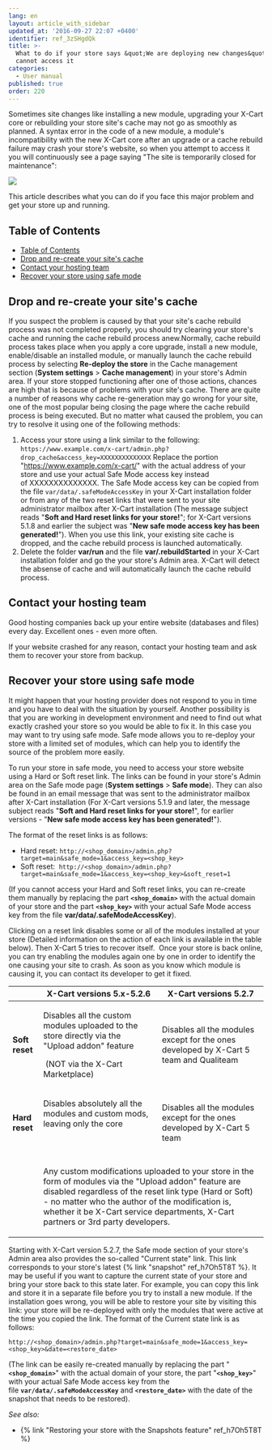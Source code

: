 ```yaml
---
lang: en
layout: article_with_sidebar
updated_at: '2016-09-27 22:07 +0400'
identifier: ref_3zSHgdQk
title: >-
  What to do if your store says &quot;We are deploying new changes&quot; and you
  cannot access it
categories:
  - User manual
published: true
order: 220
---
```


Sometimes site changes like installing a new module, upgrading your X-Cart core or rebuilding your store site's cache may not go as smoothly as planned. A syntax error in the code of a new module, a module's incompatibility with the new X-Cart core after an upgrade or a cache rebuild failure may crash your store's website, so when you attempt to access it you will continuously see a page saying "The site is temporarily closed for maintenance":

![]({{site.baseurl}}/attachments/7504187/7602636.png?effects=drop-shadow)

This article describes what you can do if you face this major problem and get your store up and running. 

## Table of Contents

*   [Table of Contents](#table-of-contents)
*   [Drop and re-create your site's cache](#drop-and-re-create-your-site's-cache)
*   [Contact your hosting team](#contact-your-hosting-team)
*   [Recover your store using safe mode](#recover-your-store-using-safe-mode)

## Drop and re-create your site's cache

If you suspect the problem is caused by that your site's cache rebuild process was not completed properly, you should try clearing your store's cache and running the cache rebuild process anew.Normally, cache rebuild process takes place when you apply a core upgrade, install a new module, enable/disable an installed module, or manually launch the cache rebuild process by selecting **Re-deploy the store** in the Cache management section (**System settings** > **Cache management**) in your store's Admin area. If your store stopped functioning after one of those actions, chances are high that is because of problems with your site's cache. There are quite a number of reasons why cache re-generation may go wrong for your site, one of the most popular being closing the page where the cache rebuild process is being executed. But no matter what caused the problem, you can try to resolve it using one of the following methods:

1.  Access your store using a link similar to the following:
    ``https://www.example.com/x-cart/admin.php?drop_cache&access_key=XXXXXXXXXXXXXX``
    Replace the portion "https://www.example.com/x-cart/" with the actual address of your store and use your actual Safe Mode access key instead of XXXXXXXXXXXXXX. The Safe Mode access key can be copied from the file ``var/data/.safeModeAccessKey`` in your X-Cart installation folder or from any of the two reset links that were sent to your site administrator mailbox after X-Cart installation (The message subject reads "**Soft and Hard reset links for your store!**"; for X-Cart versions 5.1.8 and earlier the subject was "**New safe mode access key has been generated!**").
    When you use this link, your existing site cache is dropped, and the cache rebuild process is launched automatically.
2.  Delete the folder **var/run** and the file **var/.rebuildStarted** in your X-Cart installation folder and go the your store's Admin area. X-Cart will detect the absense of cache and will automatically launch the cache rebuild process.

## Contact your hosting team

Good hosting companies back up your entire website (databases and files) every day. Excellent ones - even more often.

If your website crashed for any reason, contact your hosting team and ask them to recover your store from backup.

## Recover your store using safe mode

It might happen that your hosting provider does not respond to you in time and you have to deal with the situation by yourself. Another possibility is that you are working in development environment and need to find out what exactly crashed your store so you would be able to fix it. In this case you may want to try using safe mode. Safe mode allows you to re-deploy your store with a limited set of modules, which can help you to identify the source of the problem more easily.

To run your store in safe mode, you need to access your store website using a Hard or Soft reset link. The links can be found in your store's Admin area on the Safe mode page (**System settings** > **Safe mode**). They can also be found in an email message that was sent to the administrator mailbox after X-Cart installation (For X-Cart versions 5.1.9 and later, the message subject reads "**Soft and Hard reset links for your store!**", for earlier versions - "**New safe mode access key has been generated!**"). 

The format of the reset links is as follows:

*   Hard reset:
    `http://<shop_domain>/admin.php?target=main&safe_mode=1&access_key=<shop_key>`
*   Soft reset: 
    `http://<shop_domain>/admin.php?target=main&safe_mode=1&access_key=<shop_key>&soft_reset=1`

(If you cannot access your Hard and Soft reset links, you can re-create them manually by replacing the part __`<shop_domain>`__ with the actual domain of your store and the part __`<shop_key>`__ with your actual Safe Mode access key from the file **var/data/.safeModeAccessKey**).

Clicking on a reset link disables some or all of the modules installed at your store (Detailed information on the action of each link is available in the table below). Then X-Cart 5 tries to recover itself.  Once your store is back online, you can try enabling the modules again one by one in order to identify the one causing your site to crash. As soon as you know which module is causing it, you can contact its developer to get it fixed. 

<table class="ui celled padded compact small table">
  <thead>
  <tr >
      <th class="confluenceTh">&nbsp;</th>
      <th  class="confluenceTh">X-Cart versions 5.x-5.2.6</th>
      <th colspan="1"  class="confluenceTh">X-Cart versions 5.2.7</th>
    </tr>
  </thead>
  <tbody >
    <tr >
      <td  class="confluenceTd"><strong>Soft reset</strong>
      </td>
      <td  class="confluenceTd">
        <p>Disables all the custom modules uploaded to the store directly <span>via the "Upload addon" feature </span>
        </p>
        <p><span>&nbsp;</span>(NOT via the X-Cart Marketplace)</p>
      </td>
      <td colspan="1"  class="confluenceTd"><span>Disables all the modules except for the ones developed by X-Cart 5 team and Qualiteam </span>
      </td>
    </tr>
    <tr >
      <td  class="confluenceTd"><strong>Hard reset</strong>
      </td>
      <td  class="confluenceTd">
        <p>Disables absolutely all the modules and custom mods, leaving only the core</p>
        <p>&nbsp;</p>
      </td>
      <td colspan="1"  class="confluenceTd"><span>Disables all the modules except for the ones developed by X-Cart 5 team</span>
      </td>
    </tr>
    <tr >
      <td colspan="1" class="confluenceTd">&nbsp;</td>
      <td colspan="2"  class="confluenceTd">
        <p>Any custom modifications uploaded to your store in the form of modules via the "Upload addon" feature are disabled regardless of the reset link type (Hard or Soft) - no matter who the author of the modification is, whether it be X-Cart service departments, X-Cart partners or 3rd party developers.</p>
      </td>
    </tr>
  </tbody>
</table>

Starting with X-Cart version 5.2.7, the Safe mode section of your store's Admin area also provides the so-called "Current state" link. This link corresponds to your store's latest {% link "snapshot" ref_h7Oh5T8T %}. It may be useful if you want to capture the current state of your store and bring your store back to this state later. For example, you can copy this link and store it in a separate file before you try to install a new module. If the installation goes wrong, you will be able to restore your site by visiting this link: your store will be re-deployed with only the modules that were active at the time you copied the link. The format of the Current state link is as follows:

`http://<shop_domain>/admin.php?target=main&safe_mode=1&access_key=<shop_key>&date=<restore_date>`

(The link can be easily re-created manually by replacing the part "__`<shop_domain>`__" with the actual domain of your store, the part "__`<shop_key>`__" with your actual Safe Mode access key from the file __`var/data/.safeModeAccessKey`__ and __`<restore_date>`__ with the date of the snapshot that needs to be restored).

_See also:_

*   {% link "Restoring your store with the Snapshots feature" ref_h7Oh5T8T %}
